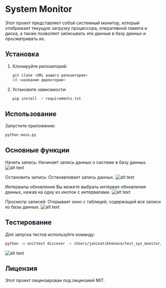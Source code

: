 # System Monitor

Этот проект представляет собой системный монитор, который отображает текущую загрузку процессора, оперативной памяти и диска, а также позволяет записывать эти данные в базу данных и просматривать их.

## Установка

1. Клонируйте репозиторий:
    ```sh
    git clone <URL вашего репозитория>
    cd <название директории>
    ```

2. Установите зависимости:
    ```sh
    pip install -r requirements.txt
    ```

## Использование

Запустите приложение:
```sh
python main.py
```

## Основные функции

Начать запись: Начинает запись данных о системе в базу данных.
![alt text](https://github.com/user-attachments/assets/1731de16-f828-45f5-8a73-1c1e57210039)

Остановить запись: Останавливает запись данных.
![alt text](https://github.com/user-attachments/assets/e816dfd5-36ec-465d-8231-7eb235f15bae)

Интервалы обновления
Вы можете выбрать интервал обновления данных, нажав на одну из кнопок с интервалами.
![alt text](https://github.com/user-attachments/assets/4a25bcf6-5b8a-4b01-b439-f9b562d5884d)

Просмотр записей: Открывает окно с таблицей, содержащей все записи из базы данных.
![alt text](https://github.com/user-attachments/assets/d40ed8d6-85c2-41b9-a840-795694f08046)

## Тестирование
Для запуска тестов используйте команду:
```sh
python -m unittest discover -s /Users/janinatikhonova/test_sys_monitor/tests -p 'test_*.py'
```
![alt text](https://github.com/user-attachments/assets/4b658674-fe89-49c4-9114-b046094c9012)

## Лицензия

Этот проект лицензирован под лицензией MIT. 

